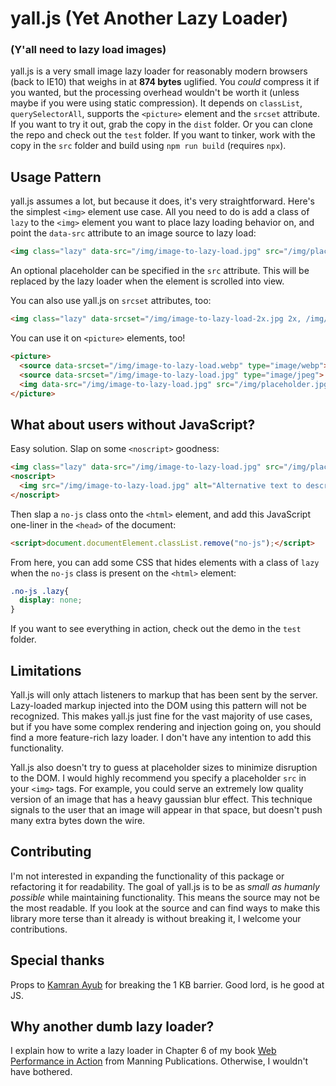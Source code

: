 # yall.js (Yet Another Lazy Loader)
### (Y'all need to lazy load images)

yall.js is a very small image lazy loader for reasonably modern browsers (back to IE10) that weighs in at **874 bytes** uglified. You *could* compress it if you wanted, but the processing overhead wouldn't be worth it (unless maybe if you were using static compression). It depends on `classList`, `querySelectorAll`, supports the `<picture>` element and the `srcset` attribute. If you want to try it out, grab the copy in the `dist` folder. Or you can clone the repo and check out the `test` folder. If you want to tinker, work with the copy in the `src` folder and build using `npm run build` (requires `npx`).

## Usage Pattern

yall.js assumes a lot, but because it does, it's very straightforward. Here's the simplest `<img>` element use case. All you need to do is add a class of `lazy` to the `<img>` element you want to place lazy loading behavior on, and point the `data-src` attribute to an image source to lazy load:

```html
<img class="lazy" data-src="/img/image-to-lazy-load.jpg" src="/img/placeholder.jpg" alt="Alternative text to describe image.">
```

An optional placeholder can be specified in the `src` attribute. This will be replaced by the lazy loader when the element is scrolled into view.

You can also use yall.js on `srcset` attributes, too:

```html
<img class="lazy" data-srcset="/img/image-to-lazy-load-2x.jpg 2x, /img/image-to-lazy-load-1x.jpg 1x" data-src="/img/image-to-lazy-load-1x.jpg" src="/img/placeholder.jpg" alt="Alternative text to describe image.">
```

You can use it on `<picture>` elements, too!

```html
<picture>
  <source data-srcset="/img/image-to-lazy-load.webp" type="image/webp">
  <source data-srcset="/img/image-to-lazy-load.jpg" type="image/jpeg">
  <img data-src="/img/image-to-lazy-load.jpg" src="/img/placeholder.jpg" class="lazy" alt="Alternative text to describe image.">
</picture>
```

## What about users without JavaScript?

Easy solution. Slap on some `<noscript>` goodness:

```html
<img class="lazy" data-src="/img/image-to-lazy-load.jpg" src="/img/placeholder.jpg" alt="Alternative text to describe image.">
<noscript>
  <img src="/img/image-to-lazy-load.jpg" alt="Alternative text to describe image.">
</noscript>
```

Then slap a `no-js` class onto the `<html>` element, and add this JavaScript one-liner in the `<head>` of the document:

```html
<script>document.documentElement.classList.remove("no-js");</script>
```

From here, you can add some CSS that hides elements with a class of `lazy` when the `no-js` class is present on the `<html>` element:

```css
.no-js .lazy{
  display: none;
}
```

If you want to see everything in action, check out the demo in the `test` folder.

## Limitations

Yall.js will only attach listeners to markup that has been sent by the server. Lazy-loaded markup injected into the DOM using this pattern will not be recognized. This makes yall.js just fine for the vast majority of use cases, but if you have some complex rendering and injection going on, you should find a more feature-rich lazy loader. I don't have any intention to add this functionality.

Yall.js also doesn't try to guess at placeholder sizes to minimize disruption to the DOM. I would highly recommend you specify a placeholder `src` in your `<img>` tags. For example, you could serve an extremely low quality version of an image that has a heavy gaussian blur effect. This technique signals to the user that an image will appear in that space, but doesn't push many extra bytes down the wire.

## Contributing

I'm not interested in expanding the functionality of this package or refactoring it for readability. The goal of yall.js is to be as *small as humanly possible* while maintaining functionality. This means the source may not be the most readable. If you look at the source and can find ways to make this library more terse than it already is without breaking it, I welcome your contributions.

## Special thanks

Props to [Kamran Ayub](https://github.com/kamranayub) for breaking the 1 KB barrier. Good lord, is he good at JS.

## Why another dumb lazy loader?

I explain how to write a lazy loader in Chapter 6 of my book [Web Performance in Action](https://www.manning.com/books/web-performance-in-action?a_aid=webopt&a_bid=63c31090) from Manning Publications. Otherwise, I wouldn't have bothered.
